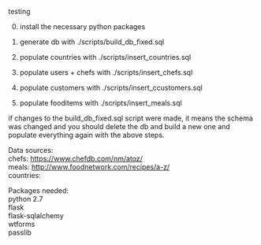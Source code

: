 testing

0. install the necessary python packages

1. generate db with ./scripts/build_db_fixed.sql
2. populate countries with ./scripts/insert_countries.sql
3. populate users + chefs with ./scripts/insert_chefs.sql
4. populate customers with ./scripts/insert_ccustomers.sql
5. populate fooditems with ./scripts/insert_meals.sql

if changes to the build_db_fixed.sql script were made, it means the schema was
changed and you should delete the db and build a new one and populate
everything again with the above steps.


Data sources:  
chefs: https://www.chefdb.com/nm/atoz/  
meals: http://www.foodnetwork.com/recipes/a-z/  
countries: 


Packages needed:  
python 2.7  
flask  
flask-sqlalchemy  
wtforms  
passlib  

